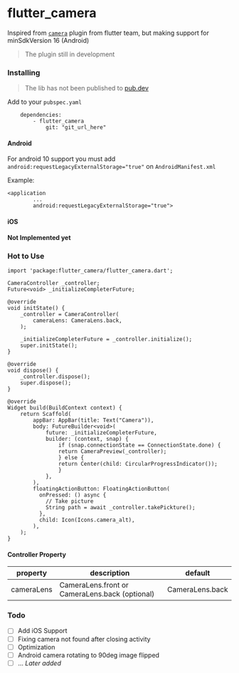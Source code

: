 # flutter_camera

Inspired from [`camera`](https://pub.dev/packages/camera) plugin from flutter team, but making support for minSdkVersion 16 (Android)


> The plugin still in development

### Installing

> The lib has not been published to [pub.dev](https://pub.dev/)

Add to your `pubspec.yaml`

```
    dependencies:
        - flutter_camera
            git: "git_url_here"
```

#### Android
For android 10 support you must add `android:requestLegacyExternalStorage="true"` on `AndroidManifest.xml`

Example:
```
<application
        ...
        android:requestLegacyExternalStorage="true">
```

#### iOS

__Not Implemented yet__

### Hot to Use

``` 
import 'package:flutter_camera/flutter_camera.dart';
```

```
CameraController _controller;
Future<void> _initializeCompleterFuture;

@override
void initState() {
    _controller = CameraController(
        cameraLens: CameraLens.back,
    );

    _initializeCompleterFuture = _controller.initialize();
    super.initState();
}

@override
void dispose() {
    _controller.dispose();
    super.dispose();
}

@override
Widget build(BuildContext context) {
    return Scaffold(
        appBar: AppBar(title: Text("Camera")),
        body: FutureBuilder<void>(
            future: _initializeCompleterFuture,
            builder: (context, snap) {
                if (snap.connectionState == ConnectionState.done) {
                return CameraPreview(_controller);
                } else {
                return Center(child: CircularProgressIndicator());
                }
            },
        ),
        floatingActionButton: FloatingActionButton(
          onPressed: () async {
            // Take picture
            String path = await _controller.takePickture();
          },
          child: Icon(Icons.camera_alt),
        ),
    );
}

```

#### Controller Property
property | description | default
---------|-------------|-------
cameraLens | CameraLens.front or CameraLens.back (optional) | CameraLens.back


### Todo
- [ ] Add iOS Support
- [ ] Fixing camera not found after closing activity
- [ ] Optimization
- [ ] Android camera rotating to 90deg image flipped
- [ ] ... _Later added_